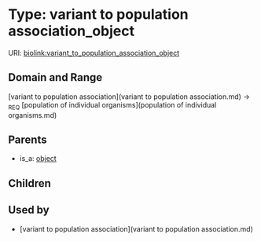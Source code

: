 
# Type: variant to population association_object




URI: [biolink:variant_to_population_association_object](https://w3id.org/biolink/vocab/variant_to_population_association_object)


## Domain and Range

[variant to population association](variant to population association.md) ->  <sub>REQ</sub> [population of individual organisms](population of individual organisms.md)

## Parents

 *  is_a: [object](object.md)

## Children


## Used by

 * [variant to population association](variant to population association.md)
